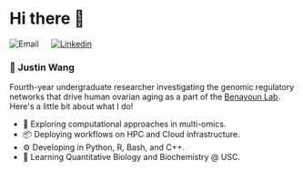 # Hi there 👋

![Email](https://img.shields.io/badge/Email-zwang474%40usc.edu-blue?logo=maildotru&logoColor=white&labelColor=344e41&color=ffffff)
&emsp;
[![Linkedin](https://img.shields.io/badge/Linkedin-Justin%20Wang-blue?logo=linkedin&labelColor=0077b5&color=ffffff)](https://www.linkedin.com/in/justin-wangg)

### 🤖 Justin Wang
Fourth-year undergraduate researcher investigating the genomic regulatory networks that drive human ovarian aging as a part of the [Benayoun Lab](https://gero.usc.edu/labs/benayounlab/). Here's a little bit about what I do!
- 🧬 Exploring computational approaches in multi-omics.
- 📦 Deploying workflows on HPC and Cloud infrastructure. 
- ⚙️ Developing in Python, R, Bash, and C++.
- 🧪 Learning Quantitative Biology and Biochemistry @ USC.
